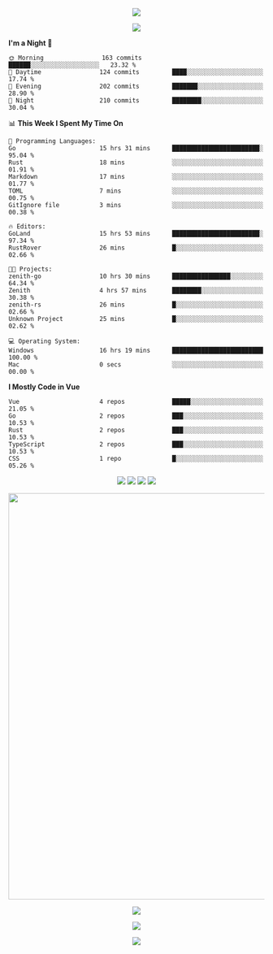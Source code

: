 <!-- https://github.com/kyechan99/capsule-render -->
<p align="center">
<img src="https://capsule-render.vercel.app/api?type=waving&color=timeGradient&height=300&&section=header&text=HELLO%20THERE!&fontSize=90&fontAlign=50&fontAlignY=30&desc=I%20am%20KinLeoapple!&descAlign=50&descSize=30&descAlignY=60&animation=twinkling" />
</p>

<!-- https://github.com/DenverCoder1/readme-typing-svg -->
<p align="center">
<img src="https://readme-typing-svg.demolab.com?font=Orbitron&size=25&pause=1000&center=true&vCenter=true&random=false&width=600&lines=I+am+super+obsessed+with+programming!;Well+...+Maybe+not+..." />
</p>

<!-- https://github.com/anmol098/waka-readme-stats -->
<!--START_SECTION:waka-->
**I'm a Night 🦉** 

```text
🌞 Morning                163 commits         ██████░░░░░░░░░░░░░░░░░░░   23.32 % 
🌆 Daytime                124 commits         ████░░░░░░░░░░░░░░░░░░░░░   17.74 % 
🌃 Evening                202 commits         ███████░░░░░░░░░░░░░░░░░░   28.90 % 
🌙 Night                  210 commits         ████████░░░░░░░░░░░░░░░░░   30.04 % 
```


📊 **This Week I Spent My Time On** 

```text
💬 Programming Languages: 
Go                       15 hrs 31 mins      ████████████████████████░   95.04 % 
Rust                     18 mins             ░░░░░░░░░░░░░░░░░░░░░░░░░   01.91 % 
Markdown                 17 mins             ░░░░░░░░░░░░░░░░░░░░░░░░░   01.77 % 
TOML                     7 mins              ░░░░░░░░░░░░░░░░░░░░░░░░░   00.75 % 
GitIgnore file           3 mins              ░░░░░░░░░░░░░░░░░░░░░░░░░   00.38 % 

🔥 Editors: 
GoLand                   15 hrs 53 mins      ████████████████████████░   97.34 % 
RustRover                26 mins             █░░░░░░░░░░░░░░░░░░░░░░░░   02.66 % 

🐱‍💻 Projects: 
zenith-go                10 hrs 30 mins      ████████████████░░░░░░░░░   64.34 % 
Zenith                   4 hrs 57 mins       ████████░░░░░░░░░░░░░░░░░   30.38 % 
zenith-rs                26 mins             █░░░░░░░░░░░░░░░░░░░░░░░░   02.66 % 
Unknown Project          25 mins             █░░░░░░░░░░░░░░░░░░░░░░░░   02.62 % 

💻 Operating System: 
Windows                  16 hrs 19 mins      █████████████████████████   100.00 % 
Mac                      0 secs              ░░░░░░░░░░░░░░░░░░░░░░░░░   00.00 % 
```

**I Mostly Code in Vue** 

```text
Vue                      4 repos             █████░░░░░░░░░░░░░░░░░░░░   21.05 % 
Go                       2 repos             ███░░░░░░░░░░░░░░░░░░░░░░   10.53 % 
Rust                     2 repos             ███░░░░░░░░░░░░░░░░░░░░░░   10.53 % 
TypeScript               2 repos             ███░░░░░░░░░░░░░░░░░░░░░░   10.53 % 
CSS                      1 repo              █░░░░░░░░░░░░░░░░░░░░░░░░   05.26 % 
```




<!--END_SECTION:waka-->

<!-- https://github.com/badges/shields -->
<p align="center">
<a href="https://github.com/KinLeoapple"><img src="https://img.shields.io/badge/GitHub-KinLeoapple-blue?logo=github" /></a>
<a href="https://space.bilibili.com/77531961"><img src="https://img.shields.io/badge/哔哩哔哩-巷陌雨季-pink?logo=bilibili" /></a>
<img src="https://img.shields.io/badge/QQ-996711203-green?logo=tencentqq" />
<!-- https://github.com/antonkomarev/github-profile-views-counter -->
<img src="https://komarev.com/ghpvc/?username=KinLeoapple&abbreviated=true&color=yellow" />
</p>

<!-- https://github.com/Ashutosh00710/github-readme-activity-graph -->
<p align="center">
  <img width="800" src="https://github-readme-activity-graph.vercel.app/graph?username=Kinleoapple&theme=github-compact&hide_border=true&area=true" />
</p>

<p align="center">
<img align="center" src="https://github-readme-stats.vercel.app/api/top-langs/?username=Kinleoapple&theme=transparent&hide_border=true&layout=donut-vertical&langs_count=6" />
</p>

<p align="center">
  <a href="https://skillicons.dev">
    <img src="https://skillicons.dev/icons?i=electron,flutter,go,html,java,js,kotlin,ktor,mongodb,py,react,vue,spring,sqlite,mysql" />
  </a>
</p>

<!-- https://github.com/kyechan99/capsule-render -->
<p align="center">
<img src="https://capsule-render.vercel.app/api?type=waving&color=timeGradient&height=300&&section=footer&text=THE%20END!&fontSize=90&fontAlign=50&fontAlignY=70&desc=Enjoy%20your%20journey%20of%20coding!&descAlign=50&descSize=30&descAlignY=40&animation=twinkling" />
</p>
